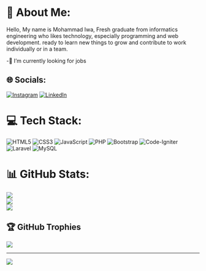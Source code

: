 # 💫 About Me:
Hello, My name is Mohammad Iwa, Fresh graduate from informatics engineering who likes technology, especially programming and web development. ready to learn new things to grow and contribute to work individually or in a team.

-🔭 I’m currently looking for jobs


## 🌐 Socials:
[![Instagram](https://img.shields.io/badge/Instagram-%23E4405F.svg?logo=Instagram&logoColor=white)](https://instagram.com/muhammadiwa36) [![LinkedIn](https://img.shields.io/badge/LinkedIn-%230077B5.svg?logo=linkedin&logoColor=white)](https://linkedin.com/in/muhammadiwa) 

# 💻 Tech Stack:
![HTML5](https://img.shields.io/badge/html5-%23E34F26.svg?style=for-the-badge&logo=html5&logoColor=white) ![CSS3](https://img.shields.io/badge/css3-%231572B6.svg?style=for-the-badge&logo=css3&logoColor=white) ![JavaScript](https://img.shields.io/badge/javascript-%23323330.svg?style=for-the-badge&logo=javascript&logoColor=%23F7DF1E) ![PHP](https://img.shields.io/badge/php-%23777BB4.svg?style=for-the-badge&logo=php&logoColor=white) ![Bootstrap](https://img.shields.io/badge/bootstrap-%23563D7C.svg?style=for-the-badge&logo=bootstrap&logoColor=white) ![Code-Igniter](https://img.shields.io/badge/CodeIgniter-%23EF4223.svg?style=for-the-badge&logo=codeIgniter&logoColor=white) ![Laravel](https://img.shields.io/badge/laravel-%23FF2D20.svg?style=for-the-badge&logo=laravel&logoColor=white) ![MySQL](https://img.shields.io/badge/mysql-%2300f.svg?style=for-the-badge&logo=mysql&logoColor=white)
# 📊 GitHub Stats:
![](https://github-readme-stats.vercel.app/api?username=muhammadiwa&theme=merko&hide_border=false&include_all_commits=true&count_private=true)<br/>
![](https://github-readme-streak-stats.herokuapp.com/?user=muhammadiwa&theme=merko&hide_border=false)<br/>
![](https://github-readme-stats.vercel.app/api/top-langs/?username=muhammadiwa&theme=merko&hide_border=false&include_all_commits=true&count_private=true&layout=compact)

## 🏆 GitHub Trophies
![](https://github-profile-trophy.vercel.app/?username=muhammadiwa&theme=juicyfresh&no-frame=false&no-bg=true&margin-w=4)

---
[![](https://visitcount.itsvg.in/api?id=muhammadiwa&icon=0&color=0)](https://visitcount.itsvg.in)

<!-- Proudly created with GPRM ( https://gprm.itsvg.in ) -->
<!--
**muhammadiwa/muhammadiwa** is a ✨ _special_ ✨ repository because its `README.md` (this file) appears on your GitHub profile.

Here are some ideas to get you started:

- 🔭 I’m currently looking for jobs
- 🌱 I’m currently learning ...
- 👯 I’m looking to collaborate on ...
- 🤔 I’m looking for help with ...
- 💬 Ask me about ...
- 📫 How to reach me: ...
- 😄 Pronouns: ...
- ⚡ Fun fact: ...
-->
